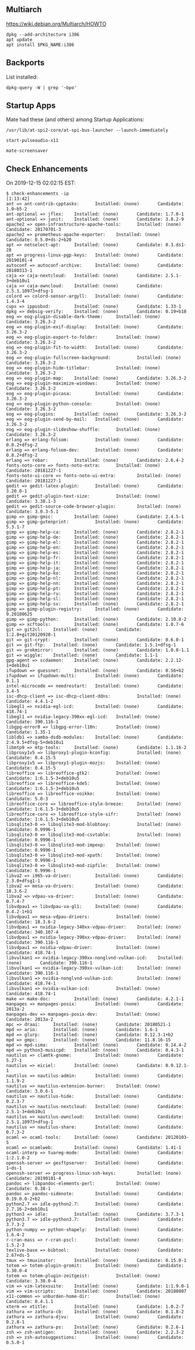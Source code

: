 Multiarch
---------

https://wiki.debian.org/Multiarch/HOWTO

	dpkg --add-architecture i386
	apt update
	apt install $PKG_NAME:i386

Backports
---------

List installed:

	dpkg-query -W | grep '~bpo'

Startup Apps
------------

Mate had these (and others) among Startup Applications:

    /usr/lib/at-spi2-core/at-spi-bus-launcher --launch-immediately

    start-pulseaudio-x11

    mate-screensaver

Check Enhancements
------------------

On 2019-12-15 02:02:15 EST:

	$ check-enhancements -ip                                                                                               [1:13:42]
	ant => ant-contrib-cpptasks:      Installed: (none)       Candidate: 1.0~b5-2
	ant-optional => jflex:    Installed: (none)       Candidate: 1.7.0-1
	ant-optional => junit:    Installed: (none)       Candidate: 3.8.2-9
	apache2 => open-infrastructure-apache-tools:      Installed: (none)       Candidate: 20170701-3
	apache2 => prometheus-apache-exporter:    Installed: (none)       Candidate: 0.5.0+ds-2+b20
	apt => netselect-apt:     Installed: (none)       Candidate: 0.3.ds1-28
	apt => progress-linux-pgp-keys:   Installed: (none)       Candidate: 20190101-4
	autoconf => autoconf-archive:     Installed: (none)       Candidate: 20180313-1
	caja => caja-nextcloud:   Installed: (none)       Candidate: 2.5.1-3+deb10u1
	caja => caja-owncloud:    Installed: (none)       Candidate: 2.5.1.10973+dfsg-1
	colord => colord-sensor-argyll:   Installed: (none)       Candidate: 1.4.3-4
	cups => ippusbxd:         Installed: (none)       Candidate: 1.33-1
	dpkg => debsig-verify:    Installed: (none)       Candidate: 0.19+b10
	eog => eog-plugin-disable-dark-theme:     Installed: (none)       Candidate: 3.26.3-2
	eog => eog-plugin-exif-display:   Installed: (none)       Candidate: 3.26.3-2
	eog => eog-plugin-export-to-folder:       Installed: (none)       Candidate: 3.26.3-2
	eog => eog-plugin-fit-to-width:   Installed: (none)       Candidate: 3.26.3-2
	eog => eog-plugin-fullscreen-background:          Installed: (none)       Candidate: 3.26.3-2
	eog => eog-plugin-hide-titlebar:          Installed: (none)       Candidate: 3.26.3-2
	eog => eog-plugin-map:    Installed: (none)       Candidate: 3.26.3-2
	eog => eog-plugin-maximize-windows:       Installed: (none)       Candidate: 3.26.3-2
	eog => eog-plugin-picasa:         Installed: (none)       Candidate: 3.26.3-2
	eog => eog-plugin-python-console:         Installed: (none)       Candidate: 3.26.3-2
	eog => eog-plugins:       Installed: (none)       Candidate: 3.26.3-2
	eog => eog-plugin-send-by-mail:   Installed: (none)       Candidate: 3.26.3-2
	eog => eog-plugin-slideshow-shuffle:      Installed: (none)       Candidate: 3.26.3-2
	erlang => erlang-folsom:          Installed: (none)       Candidate: 0.8.2+dfsg-2
	erlang => erlang-folsom-dev:      Installed: (none)       Candidate: 0.8.2+dfsg-2
	erlang => rebar:          Installed: (none)       Candidate: 2.6.4-2
	fonts-noto-core => fonts-noto-extra:      Installed: (none)       Candidate: 20181227-1
	fonts-noto-ui-core => fonts-noto-ui-extra:        Installed: (none)       Candidate: 20181227-1
	gedit => gedit-latex-plugin:      Installed: (none)       Candidate: 3.20.0-1
	gedit => gedit-plugin-text-size:          Installed: (none)       Candidate: 3.30.1-3
	gedit => gedit-source-code-browser-plugin:        Installed: (none)       Candidate: 3.0.3-5.1
	gimp => gimp-gmic:        Installed: (none)       Candidate: 2.4.5-1
	gimp => gimp-gutenprint:          Installed: (none)       Candidate: 5.3.1-7
	gimp => gimp-help-ca:     Installed: (none)       Candidate: 2.8.2-1
	gimp => gimp-help-de:     Installed: (none)       Candidate: 2.8.2-1
	gimp => gimp-help-el:     Installed: (none)       Candidate: 2.8.2-1
	gimp => gimp-help-en:     Installed: (none)       Candidate: 2.8.2-1
	gimp => gimp-help-es:     Installed: (none)       Candidate: 2.8.2-1
	gimp => gimp-help-fr:     Installed: (none)       Candidate: 2.8.2-1
	gimp => gimp-help-it:     Installed: (none)       Candidate: 2.8.2-1
	gimp => gimp-help-ja:     Installed: (none)       Candidate: 2.8.2-1
	gimp => gimp-help-ko:     Installed: (none)       Candidate: 2.8.2-1
	gimp => gimp-help-nl:     Installed: (none)       Candidate: 2.8.2-1
	gimp => gimp-help-nn:     Installed: (none)       Candidate: 2.8.2-1
	gimp => gimp-help-pt:     Installed: (none)       Candidate: 2.8.2-1
	gimp => gimp-help-ru:     Installed: (none)       Candidate: 2.8.2-1
	gimp => gimp-help-sl:     Installed: (none)       Candidate: 2.8.2-1
	gimp => gimp-help-sv:     Installed: (none)       Candidate: 2.8.2-1
	gimp => gimp-plugin-registry:     Installed: (none)       Candidate: 9.20180625
	gimp => gimp-python:      Installed: (none)       Candidate: 2.10.8-2
	gimp => xcftools:         Installed: (none)       Candidate: 1.0.7-6
	git => git2cl:    Installed: (none)       Candidate: 1:2.0+git20120920-1
	git => git-crypt:         Installed: (none)       Candidate: 0.6.0-1
	git => git-ftp:   Installed: (none)       Candidate: 1.5.1+dfsg-1
	git => grokmirror:        Installed: (none)       Candidate: 1.0.0-1.1
	git => wiggle:    Installed: (none)       Candidate: 1.1-1
	gpg-agent => scdaemon:    Installed: (none)       Candidate: 2.2.12-1+deb10u1
	ifupdown => guessnet:     Installed: (none)       Candidate: 0.56+b2
	ifupdown => ifupdown-multi:       Installed: (none)       Candidate: 0.1.1
	intel-microcode => needrestart:   Installed: (none)       Candidate: 3.4-5
	isc-dhcp-client => isc-dhcp-client-ddns:          Installed: (none)       Candidate: 4.4.1-2
	libegl1 => nvidia-egl-icd:        Installed: (none)       Candidate: 418.74-1
	libegl1 => nvidia-legacy-390xx-egl-icd:   Installed: (none)       Candidate: 390.116-1
	libgpg-error0 => libgpg-error-l10n:       Installed: (none)       Candidate: 1.35-1
	libldb1 => samba-dsdb-modules:    Installed: (none)       Candidate: 2:4.9.5+dfsg-5+deb10u1
	libmtp9 => mtp-tools:     Installed: (none)       Candidate: 1.1.16-2
	libproxy1v5 => libproxy1-plugin-kconfig:          Installed: (none)       Candidate: 0.4.15-5
	libproxy1v5 => libproxy1-plugin-mozjs:    Installed: (none)       Candidate: 0.4.15-5
	libreoffice => libreoffice-gtk2:          Installed: (none)       Candidate: 1:6.1.5-3+deb10u5
	libreoffice => libreoffice-kde5:          Installed: (none)       Candidate: 1:6.1.5-3+deb10u5
	libreoffice => libreoffice-voikko:        Installed: (none)       Candidate: 5.0-3
	libreoffice-core => libreoffice-style-breeze:     Installed: (none)       Candidate: 1:6.1.5-3+deb10u5
	libreoffice-core => libreoffice-style-sifr:       Installed: (none)       Candidate: 1:6.1.5-3+deb10u5
	libsqlite3-0 => libsqlite3-mod-blobtoxy:          Installed: (none)       Candidate: 0.9996-1
	libsqlite3-0 => libsqlite3-mod-csvtable:          Installed: (none)       Candidate: 0.9996-1
	libsqlite3-0 => libsqlite3-mod-impexp:    Installed: (none)       Candidate: 0.9996-1
	libsqlite3-0 => libsqlite3-mod-xpath:     Installed: (none)       Candidate: 0.9996-1
	libsqlite3-0 => libsqlite3-mod-zipfile:   Installed: (none)       Candidate: 0.9996-1
	libva2 => i965-va-driver:         Installed: (none)       Candidate: 2.3.0+dfsg1-1
	libva2 => mesa-va-drivers:        Installed: (none)       Candidate: 18.3.6-2
	libva2 => vdpau-va-driver:        Installed: (none)       Candidate: 0.7.4-7
	libvdpau1 => libvdpau-va-gl1:     Installed: (none)       Candidate: 0.4.2-1+b1
	libvdpau1 => mesa-vdpau-drivers:          Installed: (none)       Candidate: 18.3.6-2
	libvdpau1 => nvidia-legacy-340xx-vdpau-driver:    Installed: (none)       Candidate: 340.107-4
	libvdpau1 => nvidia-legacy-390xx-vdpau-driver:    Installed: (none)       Candidate: 390.116-1
	libvdpau1 => nvidia-vdpau-driver:         Installed: (none)       Candidate: 418.74-1
	libvulkan1 => nvidia-legacy-390xx-nonglvnd-vulkan-icd:    Installed: (none)       Candidate: 390.116-1
	libvulkan1 => nvidia-legacy-390xx-vulkan-icd:     Installed: (none)       Candidate: 390.116-1
	libvulkan1 => nvidia-nonglvnd-vulkan-icd:         Installed: (none)       Candidate: 418.74-1
	libvulkan1 => nvidia-vulkan-icd:          Installed: (none)       Candidate: 418.74-1
	make => make-doc:         Installed: (none)       Candidate: 4.2.1-1
	manpages => manpages-posix:       Installed: (none)       Candidate: 2013a-2
	manpages-dev => manpages-posix-dev:       Installed: (none)       Candidate: 2013a-2
	mpc => draai:     Installed: (none)       Candidate: 20180521-1
	mpd => ario:      Installed: (none)       Candidate: 1.6-1
	mpd => glurp:     Installed: (none)       Candidate: 0.12.3-1+b2
	mpd => gmpc:      Installed: (none)       Candidate: 11.8.16-15
	mpd => mpd-sima:          Installed: (none)       Candidate: 0.14.4-2
	mpd => python3-musicpd:   Installed: (none)       Candidate: 0.4.3-1
	nautilus => clamtk-gnome:         Installed: (none)       Candidate: 5.27-1
	nautilus => eiciel:       Installed: (none)       Candidate: 0.9.12.1-1
	nautilus => nautilus-admin:       Installed: (none)       Candidate: 1.1.9-2
	nautilus => nautilus-extension-burner:    Installed: (none)       Candidate: 3.0.6-1
	nautilus => nautilus-hide:        Installed: (none)       Candidate: 0.2.3-7
	nautilus => nautilus-nextcloud:   Installed: (none)       Candidate: 2.5.1-3+deb10u1
	nautilus => nautilus-owncloud:    Installed: (none)       Candidate: 2.5.1.10973+dfsg-1
	nautilus => nautilus-share:       Installed: (none)       Candidate: 0.7.3-2
	ocaml => ocaml-tools:     Installed: (none)       Candidate: 20120103-5
	ocaml => ocamlweb:        Installed: (none)       Candidate: 1.41-1
	ocaml-interp => tuareg-mode:      Installed: (none)       Candidate: 1:2.1.0-2
	openssh-server => gesftpserver:   Installed: (none)       Candidate: 1~ds-1
	openssh-server => progress-linux-ssh-keys:        Installed: (none)       Candidate: 20190101-4
	pandoc => libpandoc-elements-perl:        Installed: (none)       Candidate: 0.38-1
	pandoc => pandoc-sidenote:        Installed: (none)       Candidate: 0.19.0.0-2+b2
	python2.7 => idle-python2.7:      Installed: (none)       Candidate: 2.7.16-2+deb10u1
	python3 => idle:          Installed: (none)       Candidate: 3.7.3-1
	python3.7 => idle-python3.7:      Installed: (none)       Candidate: 3.7.3-2
	python-numpy => python-shapely:   Installed: (none)       Candidate: 1.6.4-2
	r-cran-mass => r-cran-pscl:       Installed: (none)       Candidate: 1.5.2-3
	texlive-base => bibtool:          Installed: (none)       Candidate: 2.67+ds-5
	tmux => tmuxinator:       Installed: (none)       Candidate: 0.15.0-1
	totem => totem-plugin-gromit:     Installed: (none)       Candidate: 3.30.0-4
	totem => totem-plugin-zeitgeist:          Installed: (none)       Candidate: 3.30.0-4
	vim => vim-latexsuite:    Installed: (none)       Candidate: 1:1.9.0-1
	vim => vim-scripts:       Installed: (none)       Candidate: 20180807
	x11-common => unburden-home-dir:          Installed: (none)       Candidate: 0.4.1.1
	xterm => xtitle:          Installed: (none)       Candidate: 1.0.2-7
	zathura => zathura-cb:    Installed: (none)       Candidate: 0.1.8-2
	zathura => zathura-djvu:          Installed: (none)       Candidate: 0.2.8-1
	zathura => zathura-ps:    Installed: (none)       Candidate: 0.2.6-1
	zsh => zsh-antigen:       Installed: (none)       Candidate: 2.2.3-2
	zsh => zsh-autosuggestions:       Installed: (none)       Candidate: 0.5.0-1
